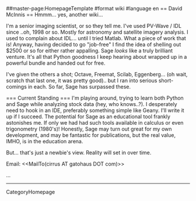 ##master-page:HomepageTemplate
#format wiki
#language en
== David McInnis ==
Hmmm... yes, another wiki...

I'm a senior imaging scientist, or so they tell me.  I've used PV-Wave / IDL since ..oh, 1998 or so.  Mostly for astronomy and satellite imagery analysis.   I used to complain about IDL...   until I tried Matlab.  What a piece of work that is!  Anyway, having decided to go "job-free" I find the idea of shelling out $2500 or so for either rather appalling.   Sage _looks_ like a truly brilliant venture.  It's all that Python goodness I keep hearing about wrapped up in a powerful bundle and handed out for free.

I've given the others a shot; Octave, Freemat, Scilab, Eggenberg...  (oh wait, scratch that last one, it was pretty good)..   but I ran into serious short-comings in each.   So far, Sage has surpassed these.

=== Current Standing ===
I'm playing around, trying to learn both Python and Sage while analyzing stock data (hey, who knows..?). I desperately need to hook in an IDE, preferably something simple like Geany.  I'll write it up if I succeed.
The potential for Sage as an educational tool frankly astonishes me.  If only we had had such tools available in calculus or even trigonometry (1980's)!  Honestly, Sage may turn out great for my own development, and may be fantastic for publications, but the real value, IMHO, is in the education arena.

But...  that's just a newbie's view.    Reality will set in over time.

Email: <<MailTo(cirrus AT gatohaus DOT com)>>

...

----
 CategoryHomepage

